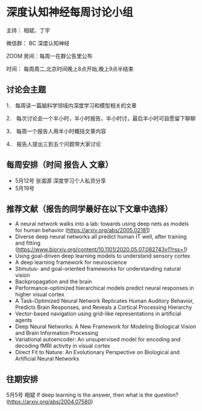 # 深度认知神经每周讨论小组

主持： 相斌、丁宇

微信群： BC 深度认知神经

ZOOM 房间：每周一在群公告里公布

时间： 每周周二,北京时间晚上8点开始,晚上9点半结束	

## 讨论会主题

1．	每周读一篇脑科学领域内深度学习和模型相关的文章

2．	每次讨论会一个半小时，半小时报告，半小时讨，最后半小时可自愿留下聊聊

3．	每周一个报告人用半小时概括文章内容

4．	报告人提出三到五个问题带大家讨论



## 每周安排（时间 报告人	文章）
* 5月12号 张洳源 深度学习个人私货分享  
* 5月19号	

## 推荐文献（报告的同学最好在以下文章中选择）
* A neural network walks into a lab: towards using deep nets as models for human behavior (https://arxiv.org/abs/2005.02181)
* Diverse deep neural networks all predict human IT well, after training and fitting (https://www.biorxiv.org/content/10.1101/2020.05.07.082743v1?rss=1)
* Using goal-driven deep learning models to understand sensory cortex
* A deep learning framework for neuroscience
* Stimulus- and goal-oriented frameworks for understanding natural vision
* Backpropagation and the brain
* Performance-optimized hierarchical models predict neural responses in higher visual cortex
* A Task-Optimized Neural Network Replicates Human Auditory Behavior, Predicts Brain Responses, and Reveals a Cortical Processing Hierarchy
* Vector-based navigation using grid-like representations in artificial agents
* Deep Neural Networks: A New Framework for Modeling Biological Vision and Brain Information Processing
* Variational autoencoder: An unsupervised model for encoding and decoding fMRI activity in visual cortex
* Direct Fit to Nature: An Evolutionary Perspective on Biological and Artificial Neural Networks

## 往期安排
5月5号	相斌 	If deep learning is the answer, then what is the question? (https://arxiv.org/abs/2004.07580)

